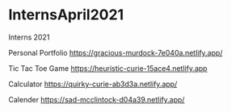# InternsApril2021
Interns 2021

Personal Portfolio
https://gracious-murdock-7e040a.netlify.app/


Tic Tac Toe Game
https://heuristic-curie-15ace4.netlify.app


Calculator
https://quirky-curie-ab3d3a.netlify.app/


Calender
https://sad-mcclintock-d04a39.netlify.app/
